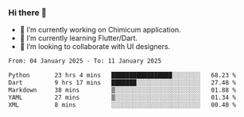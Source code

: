### Hi there 👋

<!--
**devcat37/devcat37** is a ✨ _special_ ✨ repository because its `README.md` (this file) appears on your GitHub profile.-->


- 🔭 I’m currently working on Chimicum application.
- 🌱 I’m currently learning Flutter/Dart.
- 👯 I’m looking to collaborate with UI designers.
<!-- - 🤔 I’m looking for help with ... -->

<!--START_SECTION:waka-->

```txt
From: 04 January 2025 - To: 11 January 2025

Python       23 hrs 4 mins   █████████████████░░░░░░░░   68.23 %
Dart         9 hrs 17 mins   ███████░░░░░░░░░░░░░░░░░░   27.48 %
Markdown     38 mins         ▒░░░░░░░░░░░░░░░░░░░░░░░░   01.88 %
YAML         27 mins         ▒░░░░░░░░░░░░░░░░░░░░░░░░   01.34 %
XML          8 mins          ░░░░░░░░░░░░░░░░░░░░░░░░░   00.40 %
```

<!--END_SECTION:waka-->
